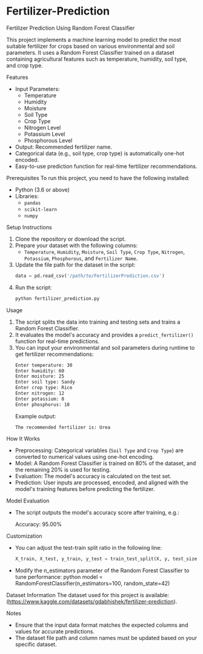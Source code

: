# Fertilizer-Prediction


Fertilizer Prediction Using Random Forest Classifier

This project implements a machine learning model to predict the most suitable fertilizer for crops based on various environmental and soil parameters. It uses a Random Forest Classifier trained on a dataset containing agricultural features such as temperature, humidity, soil type, and crop type.

Features
- Input Parameters: 
  - Temperature
  - Humidity
  - Moisture
  - Soil Type
  - Crop Type
  - Nitrogen Level
  - Potassium Level
  - Phosphorous Level
- Output: Recommended fertilizer name.
- Categorical data (e.g., soil type, crop type) is automatically one-hot encoded.
- Easy-to-use prediction function for real-time fertilizer recommendations.

Prerequisites
To run this project, you need to have the following installed:
- Python (3.6 or above)
- Libraries:
  - `pandas`
  - `scikit-learn`
  - `numpy`

Setup Instructions
1. Clone the repository or download the script.
2. Prepare your dataset with the following columns:
   - `Temperature`, `Humidity`, `Moisture`, `Soil Type`, `Crop Type`, `Nitrogen`, `Potassium`, `Phosphorous`, and `Fertilizer Name`.
3. Update the file path for the dataset in the script:
   ```python
   data = pd.read_csv('/path/to/FertilizerPrediction.csv')
   ```
4. Run the script:
   ```bash
   python fertilizer_prediction.py
   ```

 Usage
1. The script splits the data into training and testing sets and trains a Random Forest Classifier.
2. It evaluates the model's accuracy and provides a `predict_fertilizer()` function for real-time predictions.
3. You can input your environmental and soil parameters during runtime to get fertilizer recommendations:
   ```bash
   Enter temperature: 30
   Enter humidity: 60
   Enter moisture: 25
   Enter soil type: Sandy
   Enter crop type: Rice
   Enter nitrogen: 12
   Enter potassium: 8
   Enter phosphorus: 10
   ```
   Example output:
   ```
   The recommended fertilizer is: Urea
   ```

 How It Works
- Preprocessing: Categorical variables (`Soil Type` and `Crop Type`) are converted to numerical values using one-hot encoding.
- Model: A Random Forest Classifier is trained on 80% of the dataset, and the remaining 20% is used for testing.
- Evaluation: The model's accuracy is calculated on the test set.
- Prediction: User inputs are processed, encoded, and aligned with the model's training features before predicting the fertilizer.

 Model Evaluation
- The script outputs the model's accuracy score after training, e.g.:
  
  Accuracy: 95.00%
  

 Customization
- You can adjust the test-train split ratio in the following line:
  ```python
  X_train, X_test, y_train, y_test = train_test_split(X, y, test_size=0.2, random_state=42)
  ```
- Modify the n_estimators parameter of the Random Forest Classifier to tune performance:
  python
  model = RandomForestClassifier(n_estimators=100, random_state=42)

Dataset Information
The dataset used for this project is available: (https://www.kaggle.com/datasets/gdabhishek/fertilizer-prediction).


Notes
- Ensure that the input data format matches the expected columns and values for accurate predictions.
- The dataset file path and column names must be updated based on your specific dataset.


